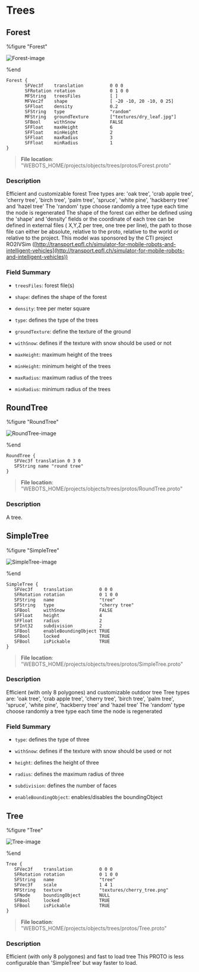 # Trees

## Forest

%figure "Forest"

![Forest-image](images/objects/trees/Forest/model.png)

%end

```
Forest {
       SFVec3f    translation          0 0 0
       SFRotation rotation             0 1 0 0
       MFString   treesFiles           [ ]                       
       MFVec2f    shape                [ -20 -10, 20 -10, 0 25]  
       SFFloat    density              0.2                       
       SFString   type                 "random"                  
       MFString   groundTexture        ["textures/dry_leaf.jpg"] 
       SFBool     withSnow             FALSE                     
       SFFloat    maxHeight            6                         
       SFFloat    minHeight            2                         
       SFFloat    maxRadius            3                         
       SFFloat    minRadius            1                         
}
```

> **File location**: "WEBOTS\_HOME/projects/objects/trees/protos/Forest.proto"

### Description

Efficient and customizable forest
Tree types are: 'oak tree', 'crab apple tree', 'cherry tree', 'birch tree', 'palm tree', 'spruce', 'white pine', 'hackberry tree' and 'hazel tree'
The 'random' type choose randomly a tree type each time the node is regenerated
The shape of the forest can either be defined using the 'shape' and 'density' fields
or the coordinate of each tree can be defined in external files ( X,Y,Z per tree, one tree per line), the path to those file
can either be absolute, relative to the proto, relative to the world or relative to the project.
This model was sponsored by the CTI project RO2IVSim ([http://transport.epfl.ch/simulator-for-mobile-robots-and-intelligent-vehicles](http://transport.epfl.ch/simulator-for-mobile-robots-and-intelligent-vehicles))

### Field Summary

- `treesFiles`: forest file(s)

- `shape`: defines the shape of the forest

- `density`: tree per meter square

- `type`: defines the type of the trees

- `groundTexture`: define the texture of the ground

- `withSnow`: defines if the texture with snow should be used or not

- `maxHeight`: maximum height of the trees

- `minHeight`: minimum height of the trees

- `maxRadius`: maximum radius of the trees

- `minRadius`: minimum radius of the trees

## RoundTree

%figure "RoundTree"

![RoundTree-image](images/objects/trees/RoundTree/model.png)

%end

```
RoundTree {
   SFVec3f translation 0 3 0
   SFString name "round tree"
}
```

> **File location**: "WEBOTS\_HOME/projects/objects/trees/protos/RoundTree.proto"

### Description

A tree.

## SimpleTree

%figure "SimpleTree"

![SimpleTree-image](images/objects/trees/SimpleTree/model.png)

%end

```
SimpleTree {
   SFVec3f    translation          0 0 0
   SFRotation rotation             0 1 0 0
   SFString   name                 "tree"
   SFString   type                 "cherry tree"   
   SFBool     withSnow             FALSE           
   SFFloat    height               4               
   SFFloat    radius               2               
   SFInt32    subdivision          2               
   SFBool     enableBoundingObject TRUE            
   SFBool     locked               TRUE
   SFBool     isPickable           TRUE
}
```

> **File location**: "WEBOTS\_HOME/projects/objects/trees/protos/SimpleTree.proto"

### Description

Efficient (with only 8 polygones) and customizable outdoor tree
Tree types are: 'oak tree', 'crab apple tree', 'cherry tree', 'birch tree', 'palm tree', 'spruce', 'white pine', 'hackberry tree' and 'hazel tree'
The 'random' type choose randomly a tree type each time the node is regenerated

### Field Summary

- `type`: defines the type of three

- `withSnow`: defines if the texture with snow should be used or not

- `height`: defines the height of three

- `radius`: defines the maximum radius of three

- `subdivision`: defines the number of faces

- `enableBoundingObject`: enables/disables the boundingObject

## Tree

%figure "Tree"

![Tree-image](images/objects/trees/Tree/model.png)

%end

```
Tree {
   SFVec3f    translation          0 0 0
   SFRotation rotation             0 1 0 0
   SFString   name                 "tree"
   SFVec3f    scale                1 4 1
   MFString   texture              "textures/cherry_tree.png"
   SFNode     boundingObject       NULL
   SFBool     locked               TRUE
   SFBool     isPickable           TRUE
}
```

> **File location**: "WEBOTS\_HOME/projects/objects/trees/protos/Tree.proto"

### Description

Efficient (with only 8 polygones) and fast to load tree
This PROTO is less configurable than 'SimpleTree' but way faster to load.

